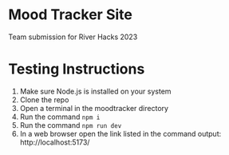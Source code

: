 # Mood Tracker Site
Team submission for River Hacks 2023

# Testing Instructions
1. Make sure Node.js is installed on your system
2. Clone the repo
3. Open a terminal in the moodtracker directory
4. Run the command `npm i`
5. Run the command `npm run dev`
6. In a web browser open the link listed in the command output: http://localhost:5173/
